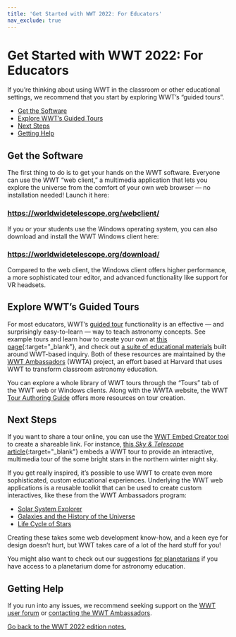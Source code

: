 ```yaml
---
title: 'Get Started with WWT 2022: For Educators'
nav_exclude: true
---
```


# Get Started with WWT 2022: For Educators

If you’re thinking about using WWT in the classroom or other educational
settings, we recommend that you start by exploring WWT’s “guided tours”.

- [Get the Software](#get-the-software)
- [Explore WWT’s Guided Tours](#explore-wwts-guided-tours)
- [Next Steps](#next-steps)
- [Getting Help](#getting-help)


## Get the Software

The first thing to do is to get your hands on the WWT software. Everyone can use
the WWT “web client,” a multimedia application that lets you explore the
universe from the comfort of your own web browser — no installation needed!
Launch it here:

### <https://worldwidetelescope.org/webclient/>

If you or your students use the Windows operating system, you can also download
and install the WWT Windows client here:

### <https://worldwidetelescope.org/download/>

Compared to the web client, the Windows client offers higher performance, a more
sophisticated tour editor, and advanced functionality like support for VR
headsets.


## Explore WWT’s Guided Tours

For most educators, WWT’s [guided tour][tours] functionality is an effective —
and surprisingly easy-to-learn — way to teach astronomy concepts. See example
tours and learn how to create your own at [this
page][wwta-create]{:target="_blank"}, and check out [a suite of educational
materials][wwta-materials] built around WWT-based inquiry. Both of these
resources are maintained by the [WWT Ambassadors][wwta] (WWTA) project, an
effort based at Harvard that uses WWT to transform classroom astronomy
education.

[tours]: https://docs.worldwidetelescope.org/user-manual/1/guidedtours/
[wwta-create]: https://wwtambassadors.org/creating-wwt-tours
[wwta-materials]: https://wwtambassadors.org/educational-materials
[wwta]: https://wwtambassadors.org/

You can explore a whole library of WWT tours through the “Tours” tab of the WWT
web or Windows clients. Along with the WWTA website, the WWT [Tour Authoring
Guide][tag] offers more resources on tour creation.

[tag]: https://docs.worldwidetelescope.org/tour-authoring-guide/1/


## Next Steps

If you want to share a tour online, you can use the [WWT Embed Creator
tool][embed] to create a shareable link. For instance, [this *Sky & Telescope*
article][sandt-nye]{:target="_blank"} embeds a WWT tour to provide an
interactive, multimedia tour of the some bright stars in the northern winter
night sky.

[embed]: https://embed.worldwidetelescope.org/
[sandt-nye]: https://skyandtelescope.org/astronomy-news/tour-15-of-the-brightest-stars-on-new-years-eve-video/

If you get really inspired, it’s possible to use WWT to create even more
sophisticated, custom educational experiences. Underlying the WWT web
applications is a reusable toolkit that can be used to create custom
interactives, like these from the WWT Ambassadors program:

- [Solar System Explorer](https://projects.wwtambassadors.org/solar-system-explorer/)
- [Galaxies and the History of the Universe](http://projects.wwtambassadors.org/galaxy-history-universe/)
- [Life Cycle of Stars](https://projects.wwtambassadors.org/star-life-cycle/)

Creating these takes some web development know-how, and a keen eye for design
doesn’t hurt, but WWT takes care of a lot of the hard stuff for you!

You might also want to check out our suggestions [for
planetarians](../planetarians/) if you have access to a planetarium dome for
astronomy education.


## Getting Help

If you run into any issues, we recommend seeking support on the [WWT user
forum][forum] or [contacting the WWT Ambassadors][wwta-contact].

[forum]: https://wwt-forum.org/
[wwta-contact]: https://wwtambassadors.org/contact-us

[Go back to the WWT 2022 edition notes.](..)
